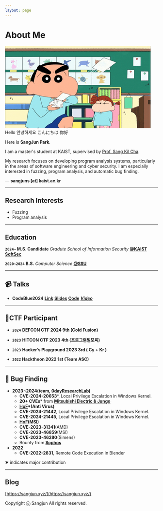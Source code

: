 ```yaml
---
layout: page
---
```


# About Me

<img src="/jjangu.gif" class="floatpic">
Hello 안녕하세요 こんにちは 你好<br>

Here is **SangJun Park**.<br>

I am a master's student at KAIST, supervised by [Prof. Sang Kil Cha](https://softsec.kaist.ac.kr/~sangkilc/).

My research focuses on developing program analysis systems, particularly in the areas of software engineering and cyber security.
I am especially interested in fuzzing, program analysis, and automatic bug finding.

— **sangjuns [at] kaist.ac.kr**

---

## Research Interests

- Fuzzing
- Program analysis

---

## Education

**`2024~` M.S. Candidate** *Gradute School of Information Security* [**@KAIST SoftSec**](https://softsec.kaist.ac.kr/)

**`2020~2024` B.S.** *Computer Science* [**@SSU**](http://cse.ssu.ac.kr/)

---

## **📹 Talks**
- **CodeBlue2024** **[Link](https://note.com/code_blue/n/n994e308f2f26/)** **[Slides](https://github.com/0dayResearchLab/msFuzz/blob/master/CODEBLUE2024.pdf)** **[Code](https://github.com/0dayResearchLab/msFuzz)** **[_Video_](https://www.youtube.com/watch?v=90ET7F3-T7I)**

---

## 🧾CTF Participant

- **`2024`** **DEFCON CTF 2024 9th (Cold Fusion)**

- **`2023`** **HITCON CTF 2023 4th (프로그램털모찌)**

- **`2023`** **Hacker’s Playground 2023 3rd ( Cy + Kr )**

- **`2022` Hacktheon 2022 1st (Team ASC)**


---

## 📝 Bug Finding

- **2023~2024(team, [0dayResearchLab](https://github.com/0dayResearchLab))**
    - **CVE-2024-20653***, Local Privilege Escalation in Windows Kernel.
    - **20+ CVEs*** from [**Mitsubishi Electric & Jungo**](https://www.cisa.gov/news-events/ics-advisories/icsa-24-135-04)
    - **[HoF](https://www.escanav.com/en/support/eScan-hall-of-fame.asp)*(Anti Virus)**
    - **CVE-2024-21442**, Local Privilege Escalation in Windows Kernel.
    - **CVE-2024-21445**, Local Privilege Escalation in Windows Kernel.
    - **[HoF](https://csr.msi.com/global/product-security-advisories)(MSI)**
    - **CVE-2023-31341**(AMD)
    - **CVE-2023-46859**(MSI)
    - **CVE-2023-46280**(Simens)
    - Bounty from [**Sophos**](https://www.sophos.com/en-us)
- **2022**
    - **CVE-2022-2831**, Remote Code Execution in Blender

✱ indicates major contribution

---

## Blog

[https://sangjun.xyz/](https://sangjun.xyz/)

Copyright ⓒ Sangjun All rights reserved.
<br>

